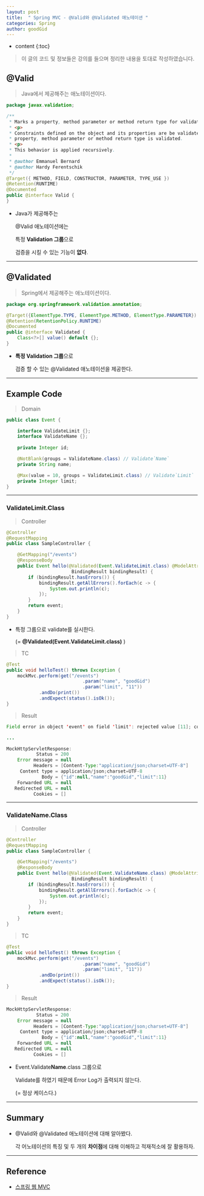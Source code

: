 ```yaml
---
layout: post
title:  " Spring MVC - @Valid와 @Validated 애노테이션 "
categories: Spring
author: goodGid
---
```

* content
{:toc}

> 이 글의 코드 및 정보들은 강의를 들으며 정리한 내용을 토대로 작성하였습니다.

## @Valid

> Java에서 제공해주는 애노테이션이다.

``` java
package javax.validation;

/**
 * Marks a property, method parameter or method return type for validation cascading.
 * <p>
 * Constraints defined on the object and its properties are be validated when the
 * property, method parameter or method return type is validated.
 * <p>
 * This behavior is applied recursively.
 *
 * @author Emmanuel Bernard
 * @author Hardy Ferentschik
 */
@Target({ METHOD, FIELD, CONSTRUCTOR, PARAMETER, TYPE_USE })
@Retention(RUNTIME)
@Documented
public @interface Valid {
}
```
* Java가 제공해주는 

  @Valid 애노테이션에는 

  특정 **Validation 그룹**으로 

  검증을 시킬 수 있는 기능이 **없다**.









---

## @Validated

>  Spring에서 제공해주는 애노테이션이다.

``` java
package org.springframework.validation.annotation;

@Target({ElementType.TYPE, ElementType.METHOD, ElementType.PARAMETER})
@Retention(RetentionPolicy.RUNTIME)
@Documented
public @interface Validated {
    Class<?>[] value() default {};
}
```

* **특정 Validation 그룹**으로

  검증 할 수 있는 @Validated 애노테이션을 제공한다.


---

## Example Code

> Domain

``` java
public class Event {

    interface ValidateLimit {};
    interface ValidateName {};
    
    private Integer id;

    @NotBlank(groups = ValidateName.class) // Validate`Name`
    private String name;

    @Max(value = 10, groups = ValidateLimit.class) // Validate`Limit`
    private Integer limit;
}
```

---

### ValidateLimit.Class

> Controller 

``` java
@Controller
@RequestMapping
public class SampleController {

    @GetMapping("/events")
    @ResponseBody
    public Event hello(@Validated(Event.ValidateLimit.class) @ModelAttribute Event event,
                        BindingResult bindingResult) {
        if (bindingResult.hasErrors()) {
            bindingResult.getAllErrors().forEach(c -> {
                System.out.println(c);
            });
        }
        return event;
    }
}
```

* 특정 그룹으로 validate를 실시한다.

  (= **@Validated(Event.ValidateLimit.class)** )

> TC

``` java
@Test
public void helloTest() throws Exception {
    mockMvc.perform(get("/events")
                            .param("name", "goodGid")
                            .param("limit", "11"))
            .andDo(print())
            .andExpect(status().isOk());
}
```

> Result

``` java
Field error in object 'event' on field 'limit': rejected value [11]; codes [Max.event.limit,Max.limit,Max.java.lang.Integer,Max]; arguments [org.springframework.context.support.DefaultMessageSourceResolvable: codes [event.limit,limit]; arguments []; default message [limit],10]; default message [must be less than or equal to 10]

...

MockHttpServletResponse:
           Status = 200
    Error message = null
          Headers = [Content-Type:"application/json;charset=UTF-8"]
     Content type = application/json;charset=UTF-8
             Body = {"id":null,"name":"goodGid","limit":11}
    Forwarded URL = null
   Redirected URL = null
          Cookies = []
```




---

### ValidateName.Class

> Controller 

``` java
@Controller
@RequestMapping
public class SampleController {

    @GetMapping("/events")
    @ResponseBody
    public Event hello(@Validated(Event.ValidateName.class) @ModelAttribute Event event,
                        BindingResult bindingResult) {
        if (bindingResult.hasErrors()) {
            bindingResult.getAllErrors().forEach(c -> {
                System.out.println(c);
            });
        }
        return event;
    }
}
```

> TC

``` java
@Test
public void helloTest() throws Exception {
    mockMvc.perform(get("/events")
                            .param("name", "goodGid")
                            .param("limit", "11"))
            .andDo(print())
            .andExpect(status().isOk());
}
```

> Result 

``` java
MockHttpServletResponse:
           Status = 200
    Error message = null
          Headers = [Content-Type:"application/json;charset=UTF-8"]
     Content type = application/json;charset=UTF-8
             Body = {"id":null,"name":"goodGid","limit":11}
    Forwarded URL = null
   Redirected URL = null
          Cookies = []
```

* Event.Validate**Name**.class 그룹으로 

  Validate를 하였기 때문에 Error Log가 출력되지 않는다.

  (= 정상 케이스다.)



---

## Summary

* @Valid와 @Validated 애노테이션에 대해 알아봤다.

  각 어노테이션의 특징 및 두 개의 **차이점**에 대해 이해하고 적재적소에 잘 활용하자.

---

## Reference

* [스프링 웹 MVC](https://www.inflearn.com/course/%EC%9B%B9-mvc)

